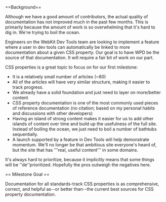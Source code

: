 
==Background==

Although we have a good amount of contributors, the actual quality of documentation has not improved much in the past few months. This is primarily because the amount of work is so overwhelming that it's hard to dig in. We're trying to boil the ocean.

Engineers on the WebKit Dev Tools team are looking to implement a feature where a user in dev tools can automatically be linked to more documentation about a given CSS property. Our goal is to have WPD be the source of that documentation. It will require a fair bit of work on our part.

CSS properties is a great topic to focus on for our first milestone:
* It is a relatively small number of articles (~80)
* All of the articles will have very similar structure, making it easier to track progress.
* We already have a solid foundation and just need to layer on more/better content
* CSS property documentation is one of the most commonly used pieces of reference documentation (no citation; based on my personal habits and discussions with other developers)
* Having an island of strong content makes it easier for us to add other islands of content over time and build up the usefulness of the full site. Instead of boiling the ocean, we just need to boil a number of bathtubs sequentially.
* A launch supported by a feature in Dev Tools will help demonstrate momentum. We'll no longer be that ambitious site everyone's heard of, but the site that has '''real, useful content''' in some domains.

It's always hard to prioritize, because it implicitly means that some things will be ''de''prioritized. Hopefully the pros outweigh the negatives here.

== Milestone Goal ==

Documentation for all standards-track CSS properties is as comprehensive, correct, and helpful as--or better than--the current best sources for CSS property documentation.